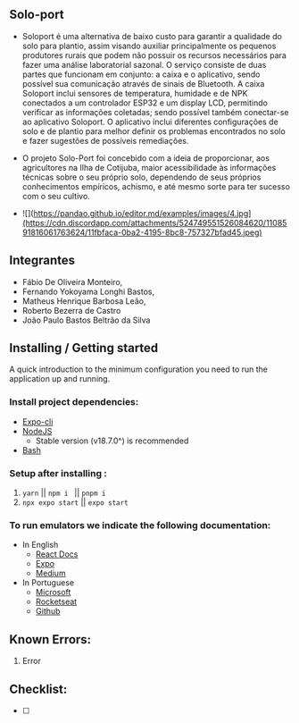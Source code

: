 ## Solo-port
  
- Soloport é uma alternativa de baixo custo para garantir a qualidade do solo para plantio, assim visando auxiliar principalmente os pequenos produtores rurais que podem não possuir os recursos necessários para fazer uma análise laboratorial sazonal. O serviço consiste de duas partes que funcionam em conjunto: a caixa e o aplicativo, sendo possível sua comunicação através de sinais de Bluetooth. A caixa Soloport inclui sensores de temperatura, humidade e de NPK conectados a um controlador ESP32 e um display LCD, permitindo verificar as informações coletadas; sendo possível também conectar-se ao aplicativo Soloport. O aplicativo inclui diferentes configurações de solo e de plantio para melhor definir os problemas encontrados no solo e fazer sugestões de possíveis remediações.

- 	O projeto Solo-Port foi concebido com a ideia de proporcionar, aos agricultores na Ilha de Cotijuba, maior acessibilidade às informações técnicas sobre o seu próprio solo, dependendo de seus próprios conhecimentos empíricos, achismo, e até mesmo sorte para ter sucesso com o seu cultivo. 

- ![](https://pandao.github.io/editor.md/examples/images/4.jpg](https://cdn.discordapp.com/attachments/524749551526084620/1108591816061763624/11fbfaca-0ba2-4195-8bc8-757327bfad45.jpeg)

## Integrantes 


- Fábio De Oliveira Monteiro,
- Fernando Yokoyama Longhi Bastos,
- Matheus Henrique Barbosa Leão,
- Roberto Bezerra de Castro
- João Paulo Bastos Beltrão da Silva


## Installing / Getting started

A quick introduction to the minimum configuration you need to run the application up and running.

### Install project dependencies:

-   [Expo-cli](https://docs.expo.dev/get-started/installation/)
-   [NodeJS](https://nodejs.org/)
    -   Stable version (v18.7.0^) is recommended
-   [Bash](https://git-scm.com/downloads)

### Setup after installing :

1. `yarn` || `npm i ` || `pnpm i`
2. `npx expo start` || `expo start`

### To run emulators we indicate the following documentation:

-   In English
    -   [React Docs](https://reactnative.dev/docs/0.66/environment-setup)
    -   [Expo](https://docs.expo.dev/workflow/android-studio-emulator/)
    -   [Medium](https://randerson112358.medium.com/setup-react-native-environment-for-ios-97bf7faadf77)
-   In Portuguese
    -   [Microsoft](https://docs.microsoft.com/pt-br/windows/dev-environment/javascript/react-native-for-android)
    -   [Rocketseat](https://react-native.rocketseat.dev/ "https://react-native.rocketseat.dev/")
    -   [Github](https://github.com/AnthonyMRodrigues/docsreactnative/blob/master/docs/GettingStartedPortuguese.md)

## Known Errors:

1. Error

## Checklist:

-   [ ]
